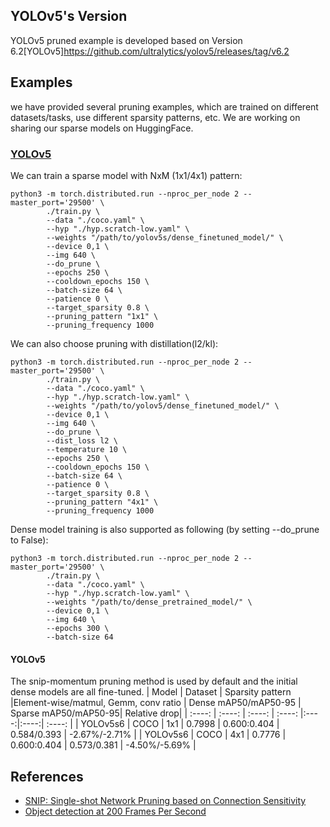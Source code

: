 ## YOLOv5's Version
YOLOv5 pruned example is developed based on Version 6.2[YOLOv5]https://github.com/ultralytics/yolov5/releases/tag/v6.2

## Examples
we have provided several pruning examples, which are trained on different datasets/tasks, use different sparsity patterns, etc. We are working on sharing our sparse models on HuggingFace.
### [YOLOv5](https://github.com/intel/neural-compressor/tree/master/examples/pytorch/object_detection/yolo_v5/pruning/pytorch_pruner/eager)

We can train a sparse model with NxM (1x1/4x1) pattern:
```shell
python3 -m torch.distributed.run --nproc_per_node 2 --master_port='29500' \
        ./train.py \
        --data "./coco.yaml" \
        --hyp "./hyp.scratch-low.yaml" \
        --weights "/path/to/yolov5s/dense_finetuned_model/" \
        --device 0,1 \
        --img 640 \
        --do_prune \
        --epochs 250 \
        --cooldown_epochs 150 \
        --batch-size 64 \
        --patience 0 \
        --target_sparsity 0.8 \
        --pruning_pattern "1x1" \
        --pruning_frequency 1000
```

We can also choose pruning with distillation(l2/kl):
```shell
python3 -m torch.distributed.run --nproc_per_node 2 --master_port='29500' \
        ./train.py \
        --data "./coco.yaml" \
        --hyp "./hyp.scratch-low.yaml" \
        --weights "/path/to/yolov5/dense_finetuned_model/" \
        --device 0,1 \
        --img 640 \
        --do_prune \
        --dist_loss l2 \
        --temperature 10 \
        --epochs 250 \
        --cooldown_epochs 150 \
        --batch-size 64 \
        --patience 0 \
        --target_sparsity 0.8 \
        --pruning_pattern "4x1" \
        --pruning_frequency 1000
```

Dense model training is also supported as following (by setting --do_prune to False):
```shell
python3 -m torch.distributed.run --nproc_per_node 2 --master_port='29500' \
        ./train.py \
        --data "./coco.yaml" \
        --hyp "./hyp.scratch-low.yaml" \
        --weights "/path/to/dense_pretrained_model/" \
        --device 0,1 \
        --img 640 \
        --epochs 300 \
        --batch-size 64
```

#### YOLOv5
The snip-momentum pruning method is used by default and the initial dense models are all fine-tuned.
|  Model  | Dataset  |  Sparsity pattern |Element-wise/matmul, Gemm, conv ratio | Dense mAP50/mAP50-95 | Sparse mAP50/mAP50-95| Relative drop|
|  :----:  | :----:  | :----: | :----: |:----:|:----:| :----: |
| YOLOv5s6 | COCO |  1x1  | 0.7998 | 0.600:0.404 | 0.584/0.393 | -2.67%/-2.71% |
| YOLOv5s6 | COCO |  4x1  | 0.7776 | 0.600:0.404 | 0.573/0.381 | -4.50%/-5.69% |

## References
* [SNIP: Single-shot Network Pruning based on Connection Sensitivity](https://arxiv.org/abs/1810.02340)
* [Object detection at 200 Frames Per Second](https://arxiv.org/pdf/1805.06361.pdf)


